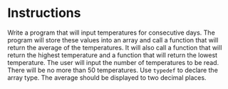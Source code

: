 # Instructions  

Write a program that will input temperatures for consecutive days. The program will store these values into an array and call a function that will return the average of the temperatures. It will also call a function that will return the highest temperature and a function that will return the lowest temperature. The user will input the number of temperatures to be read. There will be no more than 50 temperatures. Use `typedef` to declare the array type. The average should be displayed to two decimal places.